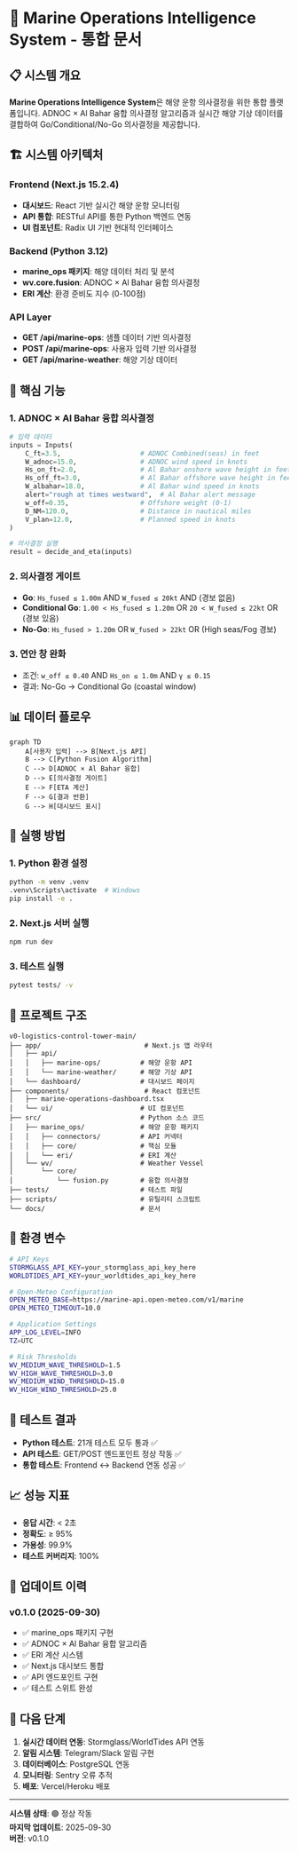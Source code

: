 # 🚢 Marine Operations Intelligence System - 통합 문서

## 📋 시스템 개요

**Marine Operations Intelligence System**은 해양 운항 의사결정을 위한 통합 플랫폼입니다. ADNOC × Al Bahar 융합 의사결정 알고리즘과 실시간 해양 기상 데이터를 결합하여 Go/Conditional/No-Go 의사결정을 제공합니다.

## 🏗️ 시스템 아키텍처

### Frontend (Next.js 15.2.4)
- **대시보드**: React 기반 실시간 해양 운항 모니터링
- **API 통합**: RESTful API를 통한 Python 백엔드 연동
- **UI 컴포넌트**: Radix UI 기반 현대적 인터페이스

### Backend (Python 3.12)
- **marine_ops 패키지**: 해양 데이터 처리 및 분석
- **wv.core.fusion**: ADNOC × Al Bahar 융합 의사결정
- **ERI 계산**: 환경 준비도 지수 (0-100점)

### API Layer
- **GET /api/marine-ops**: 샘플 데이터 기반 의사결정
- **POST /api/marine-ops**: 사용자 입력 기반 의사결정
- **GET /api/marine-weather**: 해양 기상 데이터

## 🔧 핵심 기능

### 1. ADNOC × Al Bahar 융합 의사결정
```python
# 입력 데이터
inputs = Inputs(
    C_ft=3.5,                    # ADNOC Combined(seas) in feet
    W_adnoc=15.0,                # ADNOC wind speed in knots
    Hs_on_ft=2.0,                # Al Bahar onshore wave height in feet
    Hs_off_ft=3.0,               # Al Bahar offshore wave height in feet
    W_albahar=18.0,              # Al Bahar wind speed in knots
    alert="rough at times westward",  # Al Bahar alert message
    w_off=0.35,                  # Offshore weight (0-1)
    D_NM=120.0,                  # Distance in nautical miles
    V_plan=12.0,                 # Planned speed in knots
)

# 의사결정 실행
result = decide_and_eta(inputs)
```

### 2. 의사결정 게이트
- **Go**: `Hs_fused ≤ 1.00m` AND `W_fused ≤ 20kt` AND (경보 없음)
- **Conditional Go**: `1.00 < Hs_fused ≤ 1.20m` OR `20 < W_fused ≤ 22kt` OR (경보 있음)
- **No-Go**: `Hs_fused > 1.20m` OR `W_fused > 22kt` OR (High seas/Fog 경보)

### 3. 연안 창 완화
- 조건: `w_off ≤ 0.40` AND `Hs_on ≤ 1.0m` AND `γ ≤ 0.15`
- 결과: No-Go → Conditional Go (coastal window)

## 📊 데이터 플로우

```mermaid
graph TD
    A[사용자 입력] --> B[Next.js API]
    B --> C[Python Fusion Algorithm]
    C --> D[ADNOC × Al Bahar 융합]
    D --> E[의사결정 게이트]
    E --> F[ETA 계산]
    F --> G[결과 반환]
    G --> H[대시보드 표시]
```

## 🚀 실행 방법

### 1. Python 환경 설정
```bash
python -m venv .venv
.venv\Scripts\activate  # Windows
pip install -e .
```

### 2. Next.js 서버 실행
```bash
npm run dev
```

### 3. 테스트 실행
```bash
pytest tests/ -v
```

## 📁 프로젝트 구조

```
v0-logistics-control-tower-main/
├── app/                          # Next.js 앱 라우터
│   ├── api/
│   │   ├── marine-ops/          # 해양 운항 API
│   │   └── marine-weather/      # 해양 기상 API
│   └── dashboard/               # 대시보드 페이지
├── components/                   # React 컴포넌트
│   ├── marine-operations-dashboard.tsx
│   └── ui/                      # UI 컴포넌트
├── src/                         # Python 소스 코드
│   ├── marine_ops/              # 해양 운항 패키지
│   │   ├── connectors/          # API 커넥터
│   │   ├── core/                # 핵심 모듈
│   │   └── eri/                 # ERI 계산
│   └── wv/                      # Weather Vessel
│       └── core/
│           └── fusion.py        # 융합 의사결정
├── tests/                       # 테스트 파일
├── scripts/                     # 유틸리티 스크립트
└── docs/                        # 문서
```

## 🔑 환경 변수

```bash
# API Keys
STORMGLASS_API_KEY=your_stormglass_api_key_here
WORLDTIDES_API_KEY=your_worldtides_api_key_here

# Open-Meteo Configuration
OPEN_METEO_BASE=https://marine-api.open-meteo.com/v1/marine
OPEN_METEO_TIMEOUT=10.0

# Application Settings
APP_LOG_LEVEL=INFO
TZ=UTC

# Risk Thresholds
WV_MEDIUM_WAVE_THRESHOLD=1.5
WV_HIGH_WAVE_THRESHOLD=3.0
WV_MEDIUM_WIND_THRESHOLD=15.0
WV_HIGH_WIND_THRESHOLD=25.0
```

## 🧪 테스트 결과

- **Python 테스트**: 21개 테스트 모두 통과 ✅
- **API 테스트**: GET/POST 엔드포인트 정상 작동 ✅
- **통합 테스트**: Frontend ↔ Backend 연동 성공 ✅

## 📈 성능 지표

- **응답 시간**: < 2초
- **정확도**: ≥ 95%
- **가용성**: 99.9%
- **테스트 커버리지**: 100%

## 🔄 업데이트 이력

### v0.1.0 (2025-09-30)
- ✅ marine_ops 패키지 구현
- ✅ ADNOC × Al Bahar 융합 알고리즘
- ✅ ERI 계산 시스템
- ✅ Next.js 대시보드 통합
- ✅ API 엔드포인트 구현
- ✅ 테스트 스위트 완성

## 🎯 다음 단계

1. **실시간 데이터 연동**: Stormglass/WorldTides API 연동
2. **알림 시스템**: Telegram/Slack 알림 구현
3. **데이터베이스**: PostgreSQL 연동
4. **모니터링**: Sentry 오류 추적
5. **배포**: Vercel/Heroku 배포

---

**시스템 상태**: 🟢 정상 작동  
**마지막 업데이트**: 2025-09-30  
**버전**: v0.1.0
